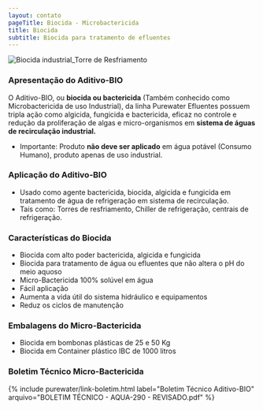 ```yaml
---
layout: contato
pageTitle: Biocida - Microbactericida 
title: Biocida
subtitle: Biocida para tratamento de efluentes
---
```

<img class="img-responsive pull-right" style="max-width: 100%;" src="../../website/images/anti-incrustante para caldeira.jpg" alt="Biocida industrial_Torre de Resfriamento">

### **Apresentação do Aditivo-BIO**

O Aditivo-BIO, ou **biocida ou bactericida** (Também conhecido como Microbactericida de uso Industrial), da linha Purewater Efluentes possuem tripla ação como algicida, fungicida e bactericida, eficaz no controle e redução da proliferação de algas e micro-organismos em **sistema de águas de recirculação industrial.** 

- Importante: Produto **não deve ser aplicado** em água potável (Consumo Humano), produto apenas de uso industrial. 

### **Aplicação do Aditivo-BIO**

- Usado como agente bactericida, biocida, algicida e fungicida em tratamento de água de refrigeração em sistema de recirculação.
- Tais como: Torres de resfriamento, Chiller de refrigeração, centrais de refrigeração.

### **Características do Biocida**

- Biocida com alto poder bactericida, algicida e fungicida
- Biocida para tratamento de água ou efluentes que não altera o pH do meio aquoso
- Micro-Bactericida 100% solúvel em água
- Fácil aplicação
- Aumenta a vida útil do sistema hidráulico e equipamentos
- Reduz os ciclos de manutenção

### **Embalagens do Micro-Bactericida**

- Biocida em bombonas plásticas de 25 e 50 Kg
- Biocida em Container plástico IBC de 1000 litros

### **Boletim Técnico Micro-Bactericida**

{% include purewater/link-boletim.html 
   label="Boletim Técnico Aditivo-BIO" 
   arquivo="BOLETIM TÉCNICO - AQUA-290 - REVISADO.pdf" %}



